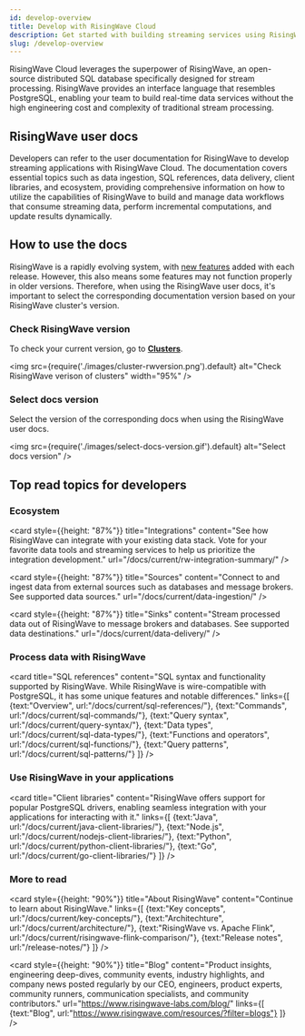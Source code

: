 ```yaml
---
id: develop-overview
title: Develop with RisingWave Cloud
description: Get started with building streaming services using RisingWave Cloud.
slug: /develop-overview
---
```


RisingWave Cloud leverages the superpower of RisingWave, an open-source distributed SQL database specifically designed for stream processing. RisingWave provides an interface language that resembles PostgreSQL, enabling your team to build real-time data services without the high engineering cost and complexity of traditional stream processing.

## RisingWave user docs

Developers can refer to the user documentation for RisingWave to develop streaming applications with RisingWave Cloud. The documentation covers essential topics such as data ingestion, SQL references, data delivery, client libraries, and ecosystem, providing comprehensive information on how to utilize the capabilities of RisingWave to build and manage data workflows that consume streaming data, perform incremental computations, and update results dynamically.

<defaultButton text="RisingWave user docs" url="/docs/current/intro/"/> <lightButton text="See recommended topics" cloud="develop-overview#top-read-topics-for-developers"/>

## How to use the docs

RisingWave is a rapidly evolving system, with [new features](/release-notes/) added with each release. However, this also means some features may not function properly in older versions. Therefore, when using the RisingWave user docs, it's important to select the corresponding documentation version based on your RisingWave cluster's version.


<grid
 container
 direction="row"
 spacing="15"
 justifyContent="space-between"
 justifyItems="stretch"
 alignItems="baseline">

<grid item xs={6} md={6}>

### Check RisingWave version

To check your current version, go to [**Clusters**](https://cloud.risingwave.com/clusters/).

<img
  src={require('./images/cluster-rwversion.png').default}
  alt="Check RisingWave verison of clusters"
  width="95%"
/>

</grid>

<grid item xs={6} md={6}>

### Select docs version

Select the version of the corresponding docs when using the RisingWave user docs.

<img
  src={require('./images/select-docs-version.gif').default}
  alt="Select docs version"
/>
  
</grid>

</grid>

## Top read topics for developers

### Ecosystem

<grid
 container
 direction="row"
 spacing="15"
 justifyContent="space-between"
 justifyItems="stretch"
 alignItems="stretch">

<grid item xs={12} sm={6} md={4}>

 <card
 style={{height: "87%"}}
 title="Integrations"
 content="See how RisingWave can integrate with your existing data stack. Vote for your favorite data tools and streaming services to help us prioritize the integration development."
 url="/docs/current/rw-integration-summary/"
 />

</grid>

<grid item xs={12} sm={6} md={4}>

 <card
 style={{height: "87%"}}
 title="Sources"
 content="Connect to and ingest data from external sources such as databases and message brokers. See supported data sources."
 url="/docs/current/data-ingestion/"
 />
  
</grid>

<grid item xs={12} sm={6} md={4}>

<card
 style={{height: "87%"}}
 title="Sinks"
 content="Stream processed data out of RisingWave to message brokers and databases. See supported data destinations."
 url="/docs/current/data-delivery/"
 />
  
</grid>

</grid>

### Process data with RisingWave

<card
title="SQL references"
content="SQL syntax and functionality supported by RisingWave. While RisingWave is wire-compatible with PostgreSQL, it has some unique features and notable differences."
links={[
{text:"Overview", url:"/docs/current/sql-references/"},
{text:"Commands", url:"/docs/current/sql-commands/"},
{text:"Query syntax", url:"/docs/current/query-syntax/"},
{text:"Data types", url:"/docs/current/sql-data-types/"},
{text:"Functions and operators", url:"/docs/current/sql-functions/"},
{text:"Query patterns", url:"/docs/current/sql-patterns/"}
]}
/>

### Use RisingWave in your applications

<card
title="Client libraries"
content="RisingWave offers support for popular PostgreSQL drivers, enabling seamless integration with your applications for interacting with it."
links={[
{text:"Java", url:"/docs/current/java-client-libraries/"},
{text:"Node.js", url:"/docs/current/nodejs-client-libraries/"},
{text:"Python", url:"/docs/current/python-client-libraries/"},
{text:"Go", url:"/docs/current/go-client-libraries/"}
]}
/>

### More to read

 <grid
 container
 direction="row"
 spacing="15"
 justifyContent="space-between"
 justifyItems="stretch"
 alignItems="stretch">

<grid item xs={12} sm={6} md={6}>

 <card
 style={{height: "90%"}}
 title="About RisingWave"
 content="Continue to learn about RisingWave."
 links={[
 {text:"Key concepts", url:"/docs/current/key-concepts/"},
 {text:"Architechture", url:"/docs/current/architecture/"},
 {text:"RisingWave vs. Apache Flink", url:"/docs/current/risingwave-flink-comparison/"},
 {text:"Release notes", url:"/release-notes/"}
 ]}
 />

</grid>

<grid item xs={12} sm={6} md={6}>

<card
 style={{height: "90%"}}
 title="Blog"
 content="Product insights, engineering deep-dives, community events, industry highlights, and company news posted regularly by our CEO, engineers, product experts, community runners, communication specialists, and community contributors."
 url="https://www.risingwave-labs.com/blog/"
 links={[
 {text:"Blog", url:"https://www.risingwave.com/resources/?filter=blogs"}
 ]}
 />
  
</grid>

</grid>